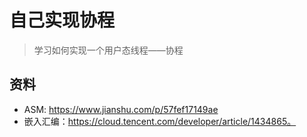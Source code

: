# 自己实现协程

> 学习如何实现一个用户态线程——协程



## 资料

* ASM: https://www.jianshu.com/p/57fef17149ae
* 嵌入汇编：https://cloud.tencent.com/developer/article/1434865。
